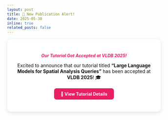 ```yaml
---
layout: post
title: 🎉 New Publication Alert!
date: 2025-05-30
inline: true
related_posts: false
---
```


<div style="background: #fff; color: #111; padding: 25px; border-radius: 12px; text-align: center; box-shadow: 0 4px 12px rgba(0,0,0,0.1); border: 1px solid #f3f3f3;">

  <h5 style="margin-bottom: 10px; color: #e91e63;">Our Tutorial Got Accepted at <strong>VLDB 2025!</strong></h5>
  
  <p style="font-size: 1.1em; margin-bottom: 20px;">
    Excited to announce that our tutorial titled  
    <strong style="color: #111;">“Large Language Models for Spatial Analysis Queries”</strong>  
    has been accepted at <strong style="color: #111;">VLDB 2025</strong>! 🎓
  </p>

  <a href="https://dl.acm.org/doi/10.14778/3750601.3750693" 
     style="display: inline-block; background: #e91e63; color: white; 
            padding: 10px 22px; border-radius: 8px; text-decoration: none; 
            font-weight: bold; transition: 0.3s;">
    📄 View Tutorial Details
  </a>

</div>